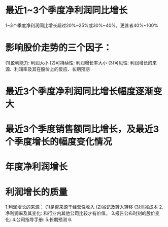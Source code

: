 # 最近1~3个季度净利润同比增长
1~3个季度净利润同比增长超过20%~25%或30%~40%，更甚者40%~100%

# 影响股价走势的三个因子：
(1)盈利能力: 利润大小
(2)可持续性: 利润增长率大小
(3)可见性: 利润增长的来源、利润率及其在股价上的反应、长期预期
# 最近3个季度净利润同比增长幅度逐渐变大
# 最近3个季度销售额同比增长，及最近3个季度增长的幅度变化情况
# 年度净利润增长
# 利润增长的质量
1.利润增长的来源：
(1)是否来源于经营性收入
(2)减记及转入转移
(3)消减成本
2.净利润率及其变化: 和行业内其他公司比较才有价值。
3.报告公布时刻的股价变化:
4.公司指导手册:
5.长期预测
6.

